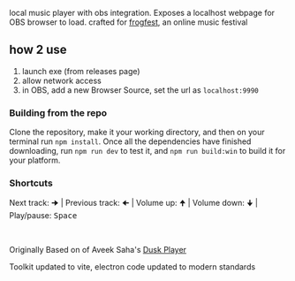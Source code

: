 
 local music player with obs integration. Exposes a localhost webpage for OBS browser to load.
 crafted for [frogfest](https://frogfest.live), an online music festival

## how 2 use
1. launch exe (from releases page)
2. allow network access
3. in OBS, add a new Browser Source, set the url as `localhost:9990`





### Building from the repo
Clone the repository, make it your working directory, and then on your terminal run ```npm install```. 
Once all the dependencies have finished downloading, run ```npm run dev``` to test it, and ```npm run build:win``` to build it for your platform.
 
 


### Shortcuts
Next track: <kbd>🠊</kbd> | 
Previous track: <kbd>🠈</kbd> | 
Volume up: <kbd>🠉</kbd> | 
Volume down: <kbd>🠋</kbd> | 
Play/pause: <kbd>Space</kbd>

<br>

Originally Based on of Aveek Saha's [Dusk Player](https://github.com/Aveek-Saha/MusicPlayer/releases)

Toolkit updated to vite, electron code updated to modern standards

